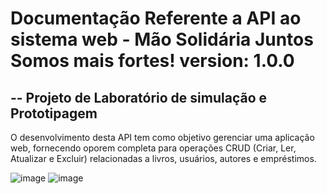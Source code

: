 # Documentação Referente a API ao sistema web - Mão Solidária Juntos Somos mais fortes! version: 1.0.0
## -- Projeto de Laboratório de simulação e Prototipagem

O desenvolvimento desta API tem como objetivo gerenciar uma aplicação web, fornecendo oporem completa para operações CRUD (Criar, Ler, Atualizar e Excluir) relacionadas a livros, usuários, autores e empréstimos.

![image](https://github.com/EduardoLopess/DeTudoUmPouco/assets/80491564/df308b61-a4e3-443d-96e4-dd7bad56ab13)
![image](https://github.com/EduardoLopess/DeTudoUmPouco/assets/80491564/1ea089d9-dc84-4b65-8cbc-e996ee97e0fe)

